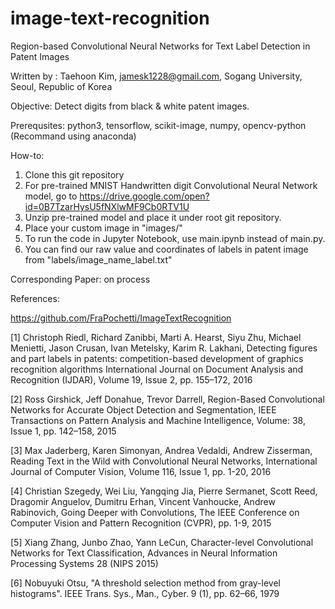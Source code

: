 # image-text-recognition

Region-based Convolutional Neural Networks for Text Label Detection in Patent Images

Written by : Taehoon Kim, jamesk1228@gmail.com, Sogang University, Seoul, Republic of Korea

Objective: Detect digits from black & white patent images.

Prerequsites: python3, tensorflow, scikit-image, numpy, opencv-python (Recommand using anaconda)

How-to: 
1. Clone this git repository 
2. For pre-trained MNIST Handwritten digit Convolutional Neural Network model, 
   go to https://drive.google.com/open?id=0B7TzarHysU5fNXlwMF9Cb0RTV1U
3. Unzip pre-trained model and place it under root git repository.
4. Place your custom image in "images/"
5. To run the code in Jupyter Notebook, use main.ipynb instead of main.py.
6. You can find our raw value and coordinates of labels in patent image from "labels/image_name_label.txt"

Corresponding Paper: on process

References:

https://github.com/FraPochetti/ImageTextRecognition

[1] Christoph Riedl, Richard Zanibbi, Marti A. Hearst, Siyu Zhu, Michael Menietti, Jason Crusan, Ivan Metelsky, Karim R. Lakhani, Detecting figures and part labels in patents: competition-based development of graphics recognition algorithms International Journal on Document Analysis and Recognition (IJDAR), Volume 19, Issue 2, pp. 155–172, 2016

[2] Ross Girshick, Jeff Donahue, Trevor Darrell, Region-Based Convolutional Networks for Accurate Object Detection and Segmentation, IEEE Transactions on Pattern Analysis and Machine Intelligence, Volume: 38, Issue 1, pp. 142–158, 2015

[3] Max Jaderberg, Karen Simonyan, Andrea Vedaldi, Andrew Zisserman, Reading Text in the Wild with Convolutional Neural Networks, International Journal of Computer Vision, Volume 116, Issue 1, pp. 1-20, 2016

[4] Christian Szegedy, Wei Liu, Yangqing Jia, Pierre Sermanet, Scott Reed, Dragomir Anguelov, Dumitru Erhan, Vincent Vanhoucke, Andrew Rabinovich, Going Deeper with Convolutions, The IEEE Conference on Computer Vision and Pattern Recognition (CVPR), pp. 1-9, 2015

[5] Xiang Zhang, Junbo Zhao, Yann LeCun, Character-level Convolutional Networks for Text Classification, Advances in Neural Information Processing Systems 28 (NIPS 2015)

[6] Nobuyuki Otsu, "A threshold selection method from gray-level histograms". IEEE Trans. Sys., Man., Cyber. 9 (1), pp. 62–66, 1979

